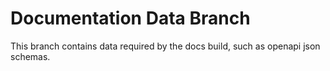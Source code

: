 # Documentation Data Branch

This branch contains data required by the docs build, such as openapi json schemas.
